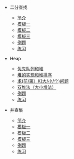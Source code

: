 - 二分查找
    - [简介](/BinarySearch/01-introduction.md)
    - [模板一](/BinarySearch/02-template-1.md)
    - [模板二](/BinarySearch/03-template-2.md)
    - [模板三](/BinarySearch/04-template-3.md)
    - [例题](/BinarySearch/05-examples.md)
    - [练习](/BinarySearch/06-practices.md)

- Heap
    - [优先队列和堆](/Heap/01-introduction.md)
    - [堆的实现和堆排序](/Heap/02-template-1.md)
    - [求(前/第）K(大/小/个)问题](/Heap/03-template-2.md)
    - [双堆法（大小堆法）](/Heap/04-template-3.md)
    - [例题](/Heap/05-examples.md)
    - [练习](/Heap/06-practices.md)

- 并查集
    - [简介](UnionFind/01-introduction.md)
    - [模板一](UnionFind/02-template-1.md)
    - [模板二](UnionFind/03-template-2.md)
    - [模板三](UnionFind/04-template-3.md)
    - [例题](UnionFind/05-examples.md)
    - [练习](UnionFind/06-practices.md)
